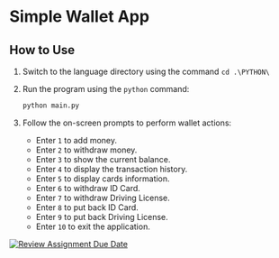 # Simple Wallet App

## How to Use

1. Switch to the language directory using the command `cd .\PYTHON\`
   <br>
2. Run the program using the `python` command:

    ```bash
    python main.py
    ```
3. Follow the on-screen prompts to perform wallet actions:
   - Enter `1` to add money.
   - Enter `2` to withdraw money.
   - Enter `3` to show the current balance.
   - Enter `4` to display the transaction history.
   - Enter `5` to display cards information.
   - Enter `6` to withdraw ID Card.
   - Enter `7` to withdraw Driving License.
   - Enter `8` to put back ID Card.
   - Enter `9` to put back Driving License.
   - Enter `10` to exit the application.

[![Review Assignment Due Date](https://classroom.github.com/assets/deadline-readme-button-24ddc0f5d75046c5622901739e7c5dd533143b0c8e959d652212380cedb1ea36.svg)](https://classroom.github.com/a/hy8NMZUz)